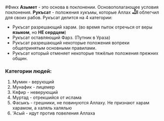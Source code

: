 #Фикх
**Азымет** - это основа в поклонении. Основополагающее условия поклонения.
**Рукъсат** - положения хукъмы, которые Аллах **اللّٰه** облегчил для своих рабов.
Рукъсат делится на 4 категории:
- Рукъсат разрешающий харам. (во время пыток отречься от веры **языком**, но **НЕ сердцем**)
- Рукъсат оставляющий Фарз. (Путник в Ураза)
- Рукъсат разрешающий некоторые положения вопреки общепринятым основными правилами.
- Рукъсат который отменяет некоторые тяжёлые положения прежних общин.
### Категории людей:
1. Мумин - верующий
2. Мунафик - лицемер
3. Кяфир - неверующий
4. Муртад - отрекшийся от ислама
5. Фасыкъ - грешники, не повинуются Аллаху. Не признают харам харамом, а халяль халялью
6. 'Асый - идут против повеления Аллаха